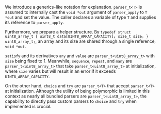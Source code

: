 We introduce a generics-like notation for explanation. `parser_t<T>` is assumed to internally cast the `void *out` argument of `parser_apply` to `T *out` and set the value. The caller declares a variable of type `T` and supplies its reference to `parser_apply`.

Furthermore, we prepare a helper structure. By `typedef struct uint8_array_t { uint8_t data[UINT8_ARRAY_CAPACITY]; size_t size; } uint8_array_t;`, an array and its size are shared through a single reference, `void *out`.

`satisfy` and its derivatives `any` and `value` are `parser_t<uint8_array_t>` with `size` being fixed to 1. Meanwhile, `sequence`, `repeat`, and `many` are `parser_t<uint8_array_t>` that take `parser_t<uint8_array_t>` at initialization, where `size` varies but will result in an error if it exceeds `UINT8_ARRAY_CAPACITY`.

On the other hand, `choice` and `try` are `parser_t<T>` that accept `parser_t<T>` at initialization. Although the utility of being polymorphic is limited in this context as nearly all bundled parsers are `parser_t<uint8_array_t>`, the capability to directly pass custom parsers to `choice` and `try` when implemented is crucial.
